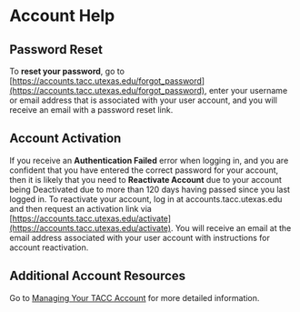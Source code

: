 # Account Help

## Password Reset

To **reset your password**, go to [https://accounts.tacc.utexas.edu/forgot_password](https://accounts.tacc.utexas.edu/forgot_password), enter your username or email address that is associated with your user account, and you will receive an email with a password reset link. 

## Account Activation

If you receive an **Authentication Failed** error when logging in, and you are confident that you have entered the correct password for your account, then it is likely that you need to **Reactivate Account** due to your account being Deactivated due to more than 120 days having passed since you last logged in. To reactivate your account, log in at accounts.tacc.utexas.edu and then request an activation link via [https://accounts.tacc.utexas.edu/activate](https://accounts.tacc.utexas.edu/activate). You will receive an email at the email address associated with your user account with instructions for account reactivation.

## Additional Account Resources

Go to [Managing Your TACC Account](https://docs.tacc.utexas.edu/basics/accounts/) for more detailed information.
